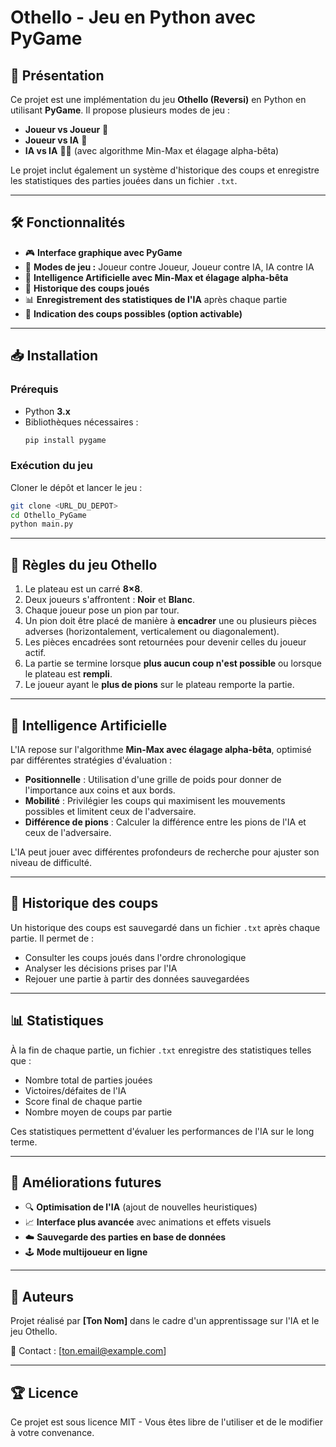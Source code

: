 # Othello - Jeu en Python avec PyGame

## 📌 Présentation

Ce projet est une implémentation du jeu **Othello (Reversi)** en Python en utilisant **PyGame**. Il propose plusieurs modes de jeu :

- **Joueur vs Joueur** 👥
- **Joueur vs IA** 🤖
- **IA vs IA** 🤖🤖 (avec algorithme Min-Max et élagage alpha-bêta)

Le projet inclut également un système d'historique des coups et enregistre les statistiques des parties jouées dans un fichier `.txt`.

---

## 🛠️ Fonctionnalités

- 🎮 **Interface graphique avec PyGame**
- 🔄 **Modes de jeu :** Joueur contre Joueur, Joueur contre IA, IA contre IA
- 🧠 **Intelligence Artificielle avec Min-Max et élagage alpha-bêta**
- 📝 **Historique des coups joués**
- 📊 **Enregistrement des statistiques de l'IA** après chaque partie
- 🎯 **Indication des coups possibles (option activable)**

---

## 📥 Installation

### Prérequis

- Python **3.x**
- Bibliothèques nécessaires :
  ```bash
  pip install pygame
  ```

### Exécution du jeu

Cloner le dépôt et lancer le jeu :

```bash
git clone <URL_DU_DEPOT>
cd Othello_PyGame
python main.py
```

---

## 🎲 Règles du jeu Othello

1. Le plateau est un carré **8×8**.
2. Deux joueurs s'affrontent : **Noir** et **Blanc**.
3. Chaque joueur pose un pion par tour.
4. Un pion doit être placé de manière à **encadrer** une ou plusieurs pièces adverses (horizontalement, verticalement ou diagonalement).
5. Les pièces encadrées sont retournées pour devenir celles du joueur actif.
6. La partie se termine lorsque **plus aucun coup n'est possible** ou lorsque le plateau est **rempli**.
7. Le joueur ayant le **plus de pions** sur le plateau remporte la partie.

---

## 🤖 Intelligence Artificielle

L'IA repose sur l'algorithme **Min-Max avec élagage alpha-bêta**, optimisé par différentes stratégies d'évaluation :

- **Positionnelle** : Utilisation d'une grille de poids pour donner de l'importance aux coins et aux bords.
- **Mobilité** : Privilégier les coups qui maximisent les mouvements possibles et limitent ceux de l'adversaire.
- **Différence de pions** : Calculer la différence entre les pions de l'IA et ceux de l'adversaire.

L'IA peut jouer avec différentes profondeurs de recherche pour ajuster son niveau de difficulté.

---

## 📜 Historique des coups

Un historique des coups est sauvegardé dans un fichier `.txt` après chaque partie. Il permet de :

- Consulter les coups joués dans l'ordre chronologique
- Analyser les décisions prises par l'IA
- Rejouer une partie à partir des données sauvegardées

---

## 📊 Statistiques

À la fin de chaque partie, un fichier `.txt` enregistre des statistiques telles que :

- Nombre total de parties jouées
- Victoires/défaites de l'IA
- Score final de chaque partie
- Nombre moyen de coups par partie

Ces statistiques permettent d'évaluer les performances de l'IA sur le long terme.

---

## 📌 Améliorations futures

- 🔍 **Optimisation de l'IA** (ajout de nouvelles heuristiques)
- 📈 **Interface plus avancée** avec animations et effets visuels
- ☁️ **Sauvegarde des parties en base de données**
- 🕹️ **Mode multijoueur en ligne**

---

## 📝 Auteurs

Projet réalisé par **[Ton Nom]** dans le cadre d'un apprentissage sur l'IA et le jeu Othello.

📧 Contact : [ton.email@example.com]

---

## 🏆 Licence

Ce projet est sous licence MIT - Vous êtes libre de l'utiliser et de le modifier à votre convenance.
